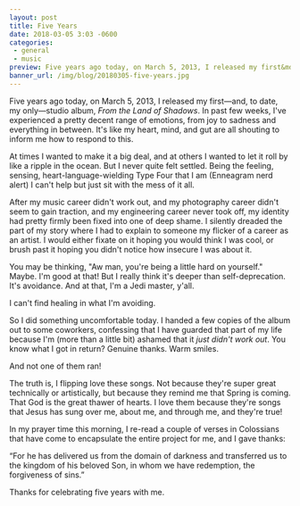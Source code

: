 ```yaml
---
layout: post
title: Five Years
date: 2018-03-05 3:03 -0600
categories:
 - general
 - music
preview: Five years ago today, on March 5, 2013, I released my first&mdash;and, to date, my only&mdash;studio album, <em>From the Land of Shadows</em>. In the weeks leading up to today, I've experienced a pretty decent range of emotions, from joy to sadness and everything in between.
banner_url: /img/blog/20180305-five-years.jpg
---
```


Five years ago today, on March 5, 2013, I released my first&mdash;and, to date, my only&mdash;studio album, *From the Land of Shadows*. In past few weeks, I've experienced a pretty decent range of emotions, from joy to sadness and everything in between. It's like my heart, mind, and gut are all shouting to inform me how to respond to this.

At times I wanted to make it a big deal, and at others I wanted to let it roll by like a ripple in the ocean. But I never quite felt settled. Being the feeling, sensing, heart-language-wielding Type Four that I am (Enneagram nerd alert) I can't help but just sit with the mess of it all.

After my music career didn't work out, and my photography career didn't seem to gain traction, and my engineering career never took off, my identity had pretty firmly been fixed into one of deep shame. I silently dreaded the part of my story where I had to explain to someone my flicker of a career as an artist. I would either fixate on it hoping you would think I was cool, or brush past it hoping you didn't notice how insecure I was about it.

You may be thinking, "Aw man, you're being a little hard on yourself." Maybe. I'm good at that! But I really think it's deeper than self-deprecation. It's avoidance. And at that, I'm a Jedi master, y'all.

I can't find healing in what I'm avoiding.

So I did something uncomfortable today. I handed a few copies of the album out to some coworkers, confessing that I have guarded that part of my life because I'm (more than a little bit) ashamed that it *just didn't work out*. You know what I got in return? Genuine thanks. Warm smiles.

And not one of them ran!

The truth is, I flipping love these songs. Not because they're super great technically or artistically, but because they remind me that Spring is coming. That God is the great thawer of hearts. I love them because they're songs that Jesus has sung over me, about me, and through me, and they're true!

In my prayer time this morning, I re-read a couple of verses in Colossians that have come to encapsulate the entire project for me, and I gave thanks:

&ldquo;For he has delivered us from the domain of darkness and transferred us to the kingdom of his beloved Son, in whom we have redemption, the forgiveness of sins.&rdquo;

Thanks for celebrating five years with me.
